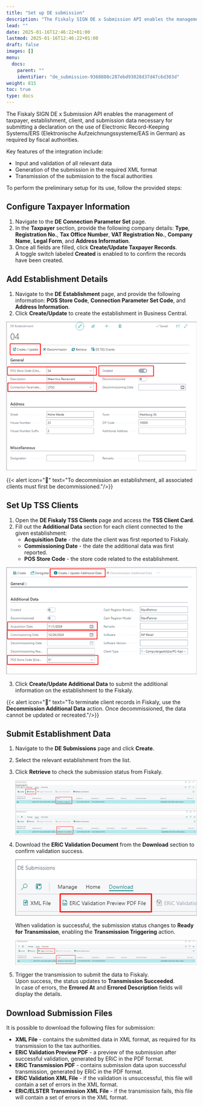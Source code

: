 ```yaml
---
title: "Set up DE submission"
description: "The Fiskaly SIGN DE x Submission API enables the management of taxpayer, establishment, client, and submission data necessary for submitting declarations related to the use of Electronic Record-Keeping Systems/ERS (Elektronische Aufzeichnungssysteme/EAS in German) as required by fiscal authorities."
lead: ""
date: 2025-01-16T12:46:22+01:00
lastmod: 2025-01-16T12:46:22+01:00
draft: false
images: []
menu:
  docs:
    parent: ""
    identifier: "de_submission-9368808c287ebd93028d37d47c6d303d"
weight: 815
toc: true
type: docs
---
```


The Fiskaly SIGN DE x Submission API enables the management of taxpayer, establishment, client, and submission data necessary for submitting a declaration on the use of Electronic Record-Keeping Systems/ERS (Elektronische Aufzeichnungssysteme/EAS in German) as required by fiscal authorities.

Key features of the integration include:

- Input and validation of all relevant data
- Generation of the submission in the required XML format
- Transmission of the submission to the fiscal authorities

To perform the preliminary setup for its use, follow the provided steps:

## Configure Taxpayer Information

1. Navigate to the **DE Connection Parameter Set** page.
2. In the **Taxpayer** section, provide the following company details: **Type**, **Registration No.**, **Tax Office Number**, **VAT Registration No.**, **Company Name**, **Legal Form**, and **Address Information**.
3. Once all fields are filled, click **Create/Update Taxpayer Records**.        
   A toggle switch labeled **Created** is enabled to to confirm the records have been created.

## Add Establishment Details

1. Navigate to the **DE Establishment** page, and provide the following information: **POS Store Code**, **Connection Parameter Set Code**, and **Address Information**. 
2. Click **Create/Update** to create the establishment in Business Central. 

  ![de_establishment](Images/de_establishment.png)

  {{< alert icon="📝" text="To decommission an establishment, all associated clients must first be decommissioned."/>}}

## Set Up TSS Clients

1. Open the **DE Fiskaly TSS Clients** page and access the **TSS Client Card**.
2. Fill out the **Additional Data** section for each client connected to the given establishment:   
   - **Acquisition Date** - the date the client was first reported to Fiskaly.
   - **Commissioning Date** - the date the additional data was first reported.
   - **POS Store Code** - the store code related to the establishment.      

  ![de_establishment2](Images/de_establishment2.png)

3. Click **Create/Update Additional Data** to submit the additional information on the establishment to the Fiskaly.

  {{< alert icon="📝" text="To terminate client records in Fiskaly, use the <b>Decommission Additional Data</b> action. Once decommissioned, the data cannot be updated or recreated."/>}}

## Submit Establishment Data

1. Navigate to the **DE Submissions** page and click **Create**.
2.  Select the relevant establishment from the list.
3.  Click **Retrieve** to check the submission status from Fiskaly.    
    
    ![de_submission](Images/de_submission.png)
    ![de_submission2](Images/de_submission2.png)

4.  Download the **ERiC Validation Document** from the **Download** section to confirm validation success.       
    
    ![de_submission3](Images/de_submission3.png)       
  
    When validation is successful, the submission status changes to **Ready for Transmission**, enabling the **Transmission Triggering** action.      

    ![de_submission4](Images/de_submission4.png)

5.  Trigger the transmission to submit the data to Fiskaly.      
    Upon success, the status updates to **Transmission Succeeded**.      
    In case of errors, the **Errored At** and **Errored Description** fields will display the details.

## Download Submission Files

It is possible to download the following files for submission: 

- **XML File** - contains the submitted data in XML format, as required for its transmission to the tax authorities.
- **ERiC Validation Preview PDF** - a preview of the submission after successful validation, generated by ERiC in the PDF format.
- **ERiC Transmission PDF** - contains submission data upon successful transmission, generated by ERiC in the PDF format.
- **ERiC Validation XML File** - if the validation is unsuccessful, this file will contain a set of errors in the XML format.
- **ERiC/ELSTER Transmission XML File** - if the transmission fails, this file will contain a set of errors in the XML format.
